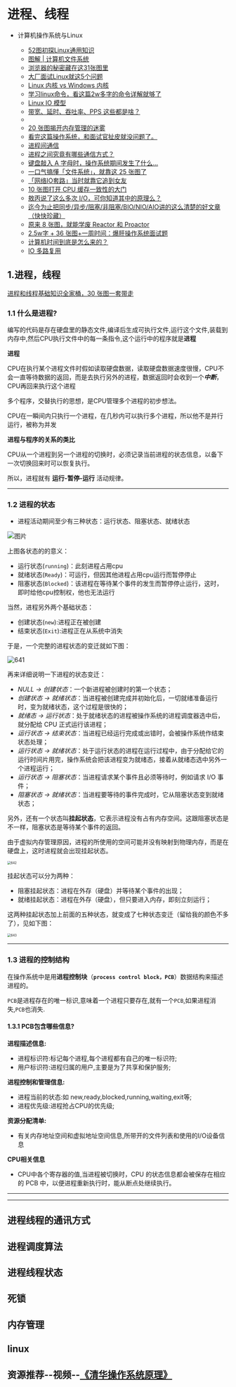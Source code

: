 # 进程、线程

 - 计算机操作系统与Linux
  
    - [52图初探Linux通用知识](https://mp.weixin.qq.com/s/dP8AJbvGgvYIXDy3zeXCRg)
    - [图解 | 计算机文件系统](https://mp.weixin.qq.com/s/j2msue1Hjcwd9z1U2p0TDQ)
    - [浏览器的秘密藏在这31张图里](https://mp.weixin.qq.com/s/11MRrxmiyZybTUbjRDRubQ)
    - [大厂面试Linux就这5个问题](https://mp.weixin.qq.com/s/24vBHgtw5efC9V9yYqknNg)
    - [Linux 内核 vs Windows 内核](https://mp.weixin.qq.com/s/7iQ5jO_qfYbwKdM21qywYg)
    - [学习linux命令，看这篇2w多字的命令详解就够了](https://mp.weixin.qq.com/s/7bSwKiPmtJbs7FtRWZZqpA)
    - [Linux IO 模型](https://mp.weixin.qq.com/s/TbIPlBtkK_zCyt54cCX8dw)
    - [带宽、延时、吞吐率、PPS 这些都是啥？](https://mp.weixin.qq.com/s/eWHQ8co0jF_a26Xz8ZQLjg)
    - 
    - [20 张图揭开内存管理的迷雾](https://mp.weixin.qq.com/s/oexktPKDULqcZQeplrFunQ)
    - [看完这篇操作系统，和面试官扯皮就没问题了。](https://mp.weixin.qq.com/s/59xyIj1nIFp2TtkKFYnR-g)
    - [进程间通信](https://mp.weixin.qq.com/s/mblyh6XrLj1bCwL0Evs-Vg)
    - [进程之间究竟有哪些通信方式？](https://mp.weixin.qq.com/s/CGqy0j5WvarN6mTmYB8vSA)
    - [键盘敲入 A 字母时，操作系统期间发生了什么...](https://mp.weixin.qq.com/s/fKHOf_CzG8HYXHlg54V_rg)
    - [一口气搞懂「文件系统」，就靠这 25 张图了](https://mp.weixin.qq.com/s/UT2JrfpkA5OUC9fJJ_MirQ)
    - [「网络IO套路」当时就靠它追到女友](https://mp.weixin.qq.com/s/x-AZQO5uiuu5svIvScotzA)
    - [10 张图打开 CPU 缓存一致性的大门](https://mp.weixin.qq.com/s/hjywA21UrvZSzdgvAr6fQA)
    - [敖丙说了这么多次 I/O，可你知道其中的原理么？](https://mp.weixin.qq.com/s/TJghsMRqkzBIsoHjGiEwFw)
    - [迄今为止把同步/异步/阻塞/非阻塞/BIO/NIO/AIO讲的这么清楚的好文章（快快珍藏）](https://mp.weixin.qq.com/s/EVequWGVMWV5Ki2llFzdHg)
    - [原来 8 张图，就能学废 Reactor 和 Proactor](https://mp.weixin.qq.com/s/px6-YnPEUCEqYIp_YHhDzg)
    - [2.5w字 + 36 张图+一周时间：爆肝操作系统面试题](https://mp.weixin.qq.com/s/ws6bgcv6dKIIJDwYYliMAg)
    - [计算机时间到底是怎么来的？](https://mp.weixin.qq.com/s/uM1ZNT8UwfvhqoscK8FJiQ)
    - [IO 多路复用](https://mp.weixin.qq.com/s/CMWlDywI1zbgJSoeGTBmuw)

## 1.进程，线程

[进程和线程基础知识全家桶，30 张图一套带走](https://mp.weixin.qq.com/s/FaHKGRI69TqDj0AJtNiVoA)

<!--我们写好的一行行代码，为了让其工作起来，我们还得把它送进城（进程）里，那既然进了城里，那肯定不能胡作非为了。城里人有城里人的规矩，城中有个专门管辖你们的城管（操作系统），人家让你休息就休息，让你工作就工作，毕竟摊位（CPU）就一个，每个人都要占这个摊位来工作，城里要工作的人多着去了。所以城管为了公平起见，它使用一种策略（调度）方式，给每个人一个固定的工作时间（时间片），时间到了就会通知你去休息而换另外一个人上场工作。另外，在休息时候你也不能偷懒，要记住工作到哪了，不然下次到你工作了，你忘记工作到哪了，那还怎么继续？有的人，可能还进入了县城（线程）工作，这里相对轻松一些，在休息的时候，要记住的东西相对较少，而且还能共享城里的资源-->

### 1.1 什么是进程?

编写的代码是存在硬盘里的静态文件,编译后生成可执行文件,运行这个文件,装载到内存中,然后CPU执行文件中的每一条指令,这个运行中的程序就是**进程**

**进程**

CPU在执行某个进程文件时假如读取硬盘数据，读取硬盘数据速度很慢，CPU不会一直等待数据的返回，而是去执行另外的进程，数据返回时会收到一个***中断***，CPU再回来执行这个进程

多个程序，交替执行的思想，是CPU管理多个进程的初步想法。

CPU在一瞬间内只执行一个进程，在几秒内可以执行多个进程，所以他不是并行运行，被称为并发

**进程与程序的关系的类比**

CPU从一个进程到另一个进程的切换时，必须记录当前进程的状态信息，以备下一次切换回来时可以恢复执行。

所以，进程就有  **运行-暂停-运行** 活动规律。

---

### 1.2 进程的状态

- 进程活动期间至少有三种状态：运行状态、阻塞状态、就绪状态

![图片](../../tuxiang/640)

上图各状态的的意义：

- 运行状态(`running`)：此刻进程占用cpu
- 就绪状态(`Ready`)：可运行，但因其他进程占用cpu运行而暂停停止
- 阻塞状态(`Blocked`)：该进程在等待某个事件的发生而暂停停止运行，这时，即时给他cpu控制权，他也无法运行



当然，进程另外两个基础状态：

- 创建状态(`new`):进程正在被创建
- 结束状态(`Exit`):进程正在从系统中消失



于是，一个完整的进程状态的变迁就如下图：

![641](../../tuxiang/641.png)



再来详细说明一下进程的状态变迁：

- *NULL -> 创建状态*：一个新进程被创建时的第一个状态；
- *创建状态 -> 就绪状态*：当进程被创建完成并初始化后，一切就绪准备运行时，变为就绪状态，这个过程是很快的；
- *就绪态 -> 运行状态*：处于就绪状态的进程被操作系统的进程调度器选中后，就分配给 CPU 正式运行该进程；
- *运行状态 -> 结束状态*：当进程已经运行完成或出错时，会被操作系统作结束状态处理；
- *运行状态 -> 就绪状态*：处于运行状态的进程在运行过程中，由于分配给它的运行时间片用完，操作系统会把该进程变为就绪态，接着从就绪态选中另外一个进程运行；
- *运行状态 -> 阻塞状态*：当进程请求某个事件且必须等待时，例如请求 I/O 事件；
- *阻塞状态 -> 就绪状态*：当进程要等待的事件完成时，它从阻塞状态变到就绪状态；



另外，还有一个状态叫**挂起状态**，它表示进程没有占有内存空间。这跟阻塞状态是不一样，阻塞状态是等待某个事件的返回。

由于虚拟内存管理原因，进程的所使用的空间可能并没有映射到物理内存，而是在硬盘上，这时进程就会出现挂起状态。

<img src="../../tuxiang/642.png" alt="642" style="zoom:50%;" />





挂起状态可以分为两种：

- 阻塞挂起状态：进程在外存（硬盘）并等待某个事件的出现；
- 就绪挂起状态：进程在外存（硬盘），但只要进入内存，即刻立刻运行；

这两种挂起状态加上前面的五种状态，就变成了七种状态变迁（留给我的颜色不多了），见如下图：

<img src="../../tuxiang/643.png" alt="643" style="zoom:50%;" />

---

### 1.3 进程的控制结构

在操作系统中是用**进程控制块**（**`process control block，PCB`**）数据结构来描述进程的。

`PCB`是进程存在的唯一标识,意味着一个进程只要存在,就有一个`PCB`,如果进程消失,`PCB`也消失.

#### **1.3.1 PCB包含哪些信息?**

**进程描述信息:**

- 进程标识符:标记每个进程,每个进程都有自己的唯一标识符;
- 用户标识符:进程归属的用户,主要是为了共享和保护服务;

**进程控制和管理信息:**

- 进程当前的状态:如 new,ready,blocked,running,waiting,exit等;
- 进程优先级:进程抢占CPU的优先级;

**资源分配清单:**

- 有关内存地址空间和虚拟地址空间信息,所带开的文件列表和使用的I/O设备信息

**CPU相关信息**

- CPU中各个寄存器的值,当进程被切换时，CPU 的状态信息都会被保存在相应的 PCB 中，以便进程重新执行时，能从断点处继续执行。





---

---

## 进程线程的通讯方式





## 进程调度算法





## 进程线程状态





## 死锁



## 内存管理





## linux





## 资源推荐--视频--[《清华操作系统原理》](https://www.bilibili.com/video/BV1uW411f72n)

